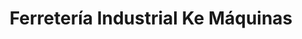---
title: "Ferretería Industrial Ke Máquinas"
url: /cipolletti/ferreteria-industrial-ke-maquinas/
shop: hardware
---